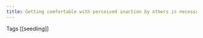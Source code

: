 ```yaml
---
title: Getting comfortable with perceived inaction by others is necessary in order to maximize time to learn about complex subjects.
---
```


Tags [[seedling]]
